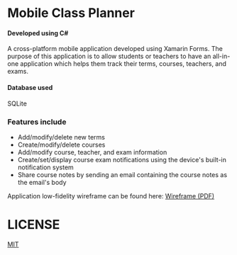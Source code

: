 # Mobile Class Planner
#### Developed using C# 

A cross-platform mobile application developed using Xamarin Forms. The purpose of this application is to allow students or teachers
to have an all-in-one application which helps them track their terms, courses, teachers, and exams. 

#### Database used
SQLite

### Features include  
* Add/modify/delete new terms
* Create/modify/delete courses
* Add/modify course, teacher, and exam information
* Create/set/display course exam notifications using the device's built-in notification system  
* Share course notes by sending an email containing the course notes as the email's body

Application low-fidelity wireframe can be found here: [Wireframe (PDF)](./Planner/Wireframe/planner-wireframe.pdf)

# LICENSE
[MIT](./LICENSE)